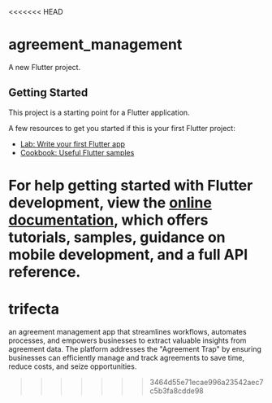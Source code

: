 <<<<<<< HEAD
# agreement_management

A new Flutter project.

## Getting Started

This project is a starting point for a Flutter application.

A few resources to get you started if this is your first Flutter project:

- [Lab: Write your first Flutter app](https://docs.flutter.dev/get-started/codelab)
- [Cookbook: Useful Flutter samples](https://docs.flutter.dev/cookbook)

For help getting started with Flutter development, view the
[online documentation](https://docs.flutter.dev/), which offers tutorials,
samples, guidance on mobile development, and a full API reference.
=======
# trifecta
an agreement management app that streamlines workflows, automates processes, and empowers businesses to extract valuable insights from agreement data. The platform addresses the "Agreement Trap" by ensuring businesses can efficiently manage and track agreements to save time, reduce costs, and seize opportunities. 
>>>>>>> 3464d55e71ecae996a23542aec7c5b3fa8cdde98

